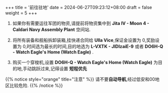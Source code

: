 +++
title = '前往驻地'
date = 2024-06-27T09:23:12+08:00
draft = false
weight = 5
+++

1. 如果你有需要运往军团的物资,请提前将物资集中到 **Jita IV - Moon 4 - Caldari Navy Assembly Plant** 空间站.

2. 将所有装备和舰船拆卸装箱,挂快递合同给 **Ulla Vice**,保证金设置为 0,奖励设置为 0,时间选为最长的时间,目的地选为 **L-VXTK - JIDIzaiE-9** 或者 **DO6H-Q - Watch Eagle's Home (Watch Eagle)** .

3. 购买一个穿梭机,设置 **DO6H-Q - Watch Eagle's Home (Watch Eagle)** 为目的地,手动跳跃过来,记得设置 **短程优先**

{{% notice style="orange" title="注意" %}}
请不要**自动导航**,经过低安和00地区比较危险.
{{% /notice %}}